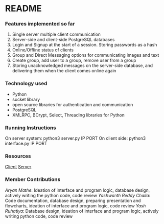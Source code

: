 # README

### Features implemented so far
1. Single server multiple client communication
2. Server-side and client-side PostgreSQL databases
3. Login and Signup at the start of a session. Storing passwords as a hash
4. Online/Offline status of clients
5. Group and Direct Messaging options for communicating images and text
6. Create group, add user to a group, remove user from a group
7. Storing unacknowledged messages on the server-side database, and delivering them when the client comes online again

### Technology used
- Python
- socket library
- open source libraries for authentication and communication
- PostgreSQL
- XMLRPC, BCrypt, Select, Threading libraries for Python

### Running Instructions
On server system: python3 server.py IP PORT
On client side: python3 interface.py IP PORT

### Resources
[Client](https://pythonprogramming.net/client-chatroom-sockets-tutorial-python-3/)
[Server](https://pythonprogramming.net/server-chatroom-sockets-tutorial-python-3/)


### Member Contributions
*Aryan Mathe*: Ideation of interface and program logic, database design, actively writing the python code, code review
*Yashwanth Reddy Challa*: Code documentation, database design, preparing presentation and flowcharts, ideation of interface and program logic, code review
*Yash Ruhatiya*: Database design, ideation of interface and program logic, actively writing python code, code review

